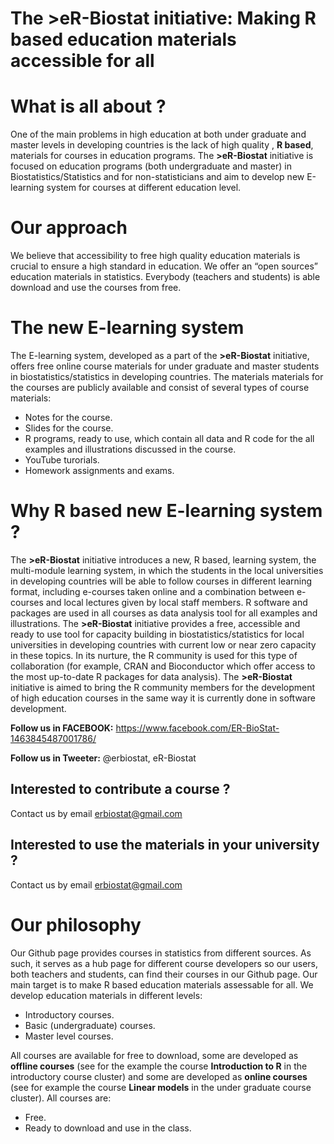 # The >eR-Biostat initiative: Making R based education materials accessible for all
# What is all about ?
One of the main problems in high education at both under graduate and master levels in developing countries is the lack of high quality , **R based**,  materials for courses in education programs.  The **>eR-Biostat**  initiative is focused on education programs (both undergraduate and master) in Biostatistics/Statistics and for non-statisticians and aim to develop new E-learning system for courses at different education  level.

# Our approach
We believe that accessibility to free high quality education materials is crucial to ensure a high standard in education.  We offer an “open sources” education materials in statistics. Everybody (teachers and students) is able download and use the courses from free.  

# The new E-learning system 

The E-learning system, developed as a part of the **>eR-Biostat**  initiative, offers free online course materials for under graduate and master students in biostatistics/statistics in developing countries. The materials materials for the courses are publicly available and consist of several types of course materials: 
* Notes for the course.
* Slides for the course.
* R programs, ready to use, which contain all data and R code for the all examples and illustrations discussed in the course.
* YouTube turorials.
* Homework assignments and exams.

# Why R based new E-learning system ?

The **>eR-Biostat** initiative introduces a new, R based, learning system, the multi-module learning system,  in which the students in the local universities in developing countries will be able to follow courses in different learning format, including e-courses taken online and a combination between e-courses and local lectures given by local staff members. R software and packages are used in all courses as data analysis tool for all examples and illustrations. The **>eR-Biostat**  initiative provides a free, accessible and ready to use tool for capacity building in biostatistics/statistics for local universities in developing countries with current low or near zero capacity in these topics. In its nurture, the R community is used for this type of collaboration (for example, CRAN and Bioconductor which offer access to the most up-to-date R packages for data analysis). The **>eR-Biostat**  initiative is aimed to bring the R community members for the development of high education courses in the same way it is currently done in software development.

**Follow us in FACEBOOK:** https://www.facebook.com/ER-BioStat-1463845487001786/

**Follow us in Tweeter:** @erbiostat, eR-Biostat

## Interested to contribute a course ?
Contact  us by email erbiostat@gmail.com

## Interested to  use the materials in your university ?
Contact us by email erbiostat@gmail.com

# Our philosophy
Our Github page provides courses in statistics from different sources.  As such, it serves as a hub page for different course developers  so our users, both teachers and students, can find their courses in our Github page. Our  main target is to make R based education materials assessable for all. We develop education materials in different levels:
* Introductory courses.
* Basic (undergraduate) courses.
* Master level courses.

All courses are available for free to download, some are developed as **offline courses** (see for the example the course **Introduction to R** in the introductory course cluster) and some are developed as **online  courses** (see for example the course **Linear models** in the under graduate course cluster).
All courses are:
* Free.
* Ready to download and use in the class.
